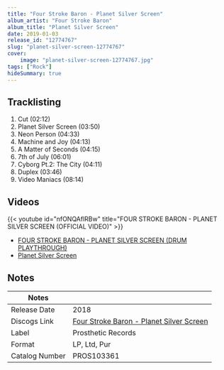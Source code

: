 ```yaml
---
title: "Four Stroke Baron - Planet Silver Screen"
album_artist: "Four Stroke Baron"
album_title: "Planet Silver Screen"
date: 2019-01-03
release_id: "12774767"
slug: "planet-silver-screen-12774767"
cover:
    image: "planet-silver-screen-12774767.jpg"
tags: ["Rock"]
hideSummary: true
---
```


## Tracklisting
1. Cut (02:12)
2. Planet Silver Screen (03:50)
3. Neon Person (04:33)
4. Machine and Joy (04:13)
5. A Matter of Seconds (04:15)
6. 7th of July (06:01)
7. Cyborg Pt.2: The City (04:11)
8. Duplex (03:46)
9. Video Maniacs (08:14)

## Videos
{{< youtube id="nfONQAflRBw" title="FOUR STROKE BARON - PLANET SILVER SCREEN (OFFICIAL VIDEO)" >}}
- [FOUR STROKE BARON - PLANET SILVER SCREEN (DRUM PLAYTHROUGH)](https://www.youtube.com/watch?v=PUdwFiEdJXg)
- [Planet Silver Screen](https://www.youtube.com/watch?v=cvGShUhUvZw)

## Notes

| Notes          |             |
| ---------------| ----------- |
| Release Date   | 2018 |
| Discogs Link   | [Four Stroke Baron - Planet Silver Screen](https://www.discogs.com/release/12774767) |
| Label          | Prosthetic Records |
| Format         | LP, Ltd, Pur |
| Catalog Number | PROS103361 |

